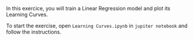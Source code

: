 In this exercice, you will train a  Linear Regression model and plot its Learning Curves.

To start the exercise, open `Learning Curves.ipynb` in `jupiter notebook` and follow the instructions.